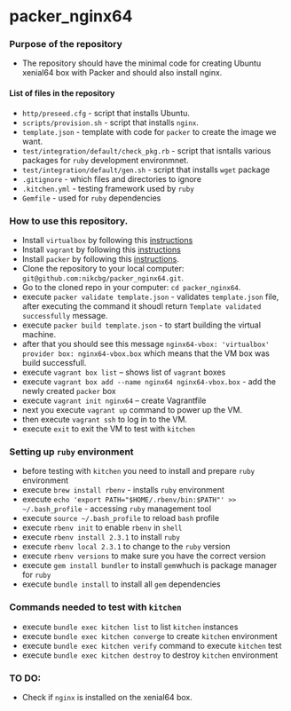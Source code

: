 # packer_nginx64

### Purpose of the repository 
- The repository should have the minimal code for creating Ubuntu xenial64 box with Packer and should also install nginx.

#### List of files in the repository

- `http/preseed.cfg` - script that installs Ubuntu.
- `scripts/provision.sh` - script that installs `nginx`.
- `template.json` - template with code for `packer` to create the image we want.
- `test/integration/default/check_pkg.rb` - script that isntalls various packages for `ruby` development environmnet.
- `test/integration/default/gen.sh` - script that installs `wget` package
- `.gitignore` - which files and directories to ignore
- `.kitchen.yml` - testing framework used by `ruby`
- `Gemfile` - used for `ruby` dependencies

### How to use this repository.
- Install `virtualbox` by following this [instructions](https://www.virtualbox.org/wiki/Downloads)
- Install `vagrant` by following this [instructions](https://www.vagrantup.com/docs/installation/)
- Install `packer` by following this [instructions](https://www.packer.io/intro/getting-started/install.html).
- Clone the repository to your local computer: `git@github.com:nikcbg/packer_nginx64.git`.
- Go to the cloned repo in your computer: `cd packer_nginx64`.
- execute `packer validate template.json` - validates `template.json` file, after executing the command it shoudl return `Template validated successfully` message. 
- execute `packer build template.json` - to start building the virtual machine. 
- after that you should see this message `nginx64-vbox: 'virtualbox' provider box: nginx64-vbox.box` which means that the VM box was build successfull.
- execute `vagrant box list` – shows list of `vagrant` boxes
- execute `vagrant box add --name nginx64 nginx64-vbox.box`  - add the newly created `packer` box 
- execute `vagrant init nginx64` – create Vagrantfile 
- next you execute `vagrant up` command to power up the VM.
- then execute `vagrant ssh` to log in to the VM.
- execute `exit` to exit the VM to test with `kitchen`

### Setting up `ruby` environment
- before testing with `kitchen` you need to install and prepare `ruby` environment 
- execute `brew install rbenv` - installs `ruby` environment
- execute `echo 'export PATH="$HOME/.rbenv/bin:$PATH"' >> ~/.bash_profile` - accessing `ruby` management tool
- execute `source ~/.bash_profile` to reload `bash` profile 
- execute `rbenv init` to enable `rbenv` in `shell`
- execute `rbenv install 2.3.1` to install `ruby` 
- execute `rbenv local 2.3.1` to change to the `ruby` version
- execute `rbenv versions` to make sure you have the correct version
- execute `gem install bundler` to install `gem`whuch is package manager for `ruby` 
- execute `bundle install` to install all `gem` dependencies

### Commands needed to test with `kitchen`
- execute `bundle exec kitchen list` to list `kitchen` instances 
- execute `bundle exec kitchen converge` to create `kitchen` environment 
- execute `bundle exec kitchen verify` command to execute `kitchen` test
- execute `bundle exec kitchen destroy` to destroy `kitchen` environment 

### TO DO:
- Check if `nginx` is installed on the xenial64 box.
